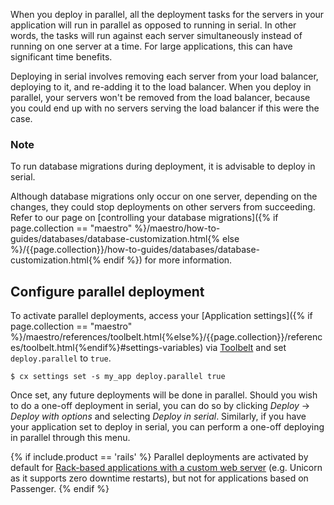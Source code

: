 


When you deploy in parallel, all the deployment tasks for the servers in your application will run in parallel as opposed to running in serial. In other words, the tasks will run against each server simultaneously instead of running on one server at a time. For large applications, this can have significant time benefits.

Deploying in serial involves removing each server from your load balancer, deploying to it, and re-adding it to the load balancer. When you deploy in parallel, your servers won't be removed from the load balancer, because you could end up with no servers serving the load balancer if this were the case.

### Note

To run database migrations during deployment, it is advisable to deploy in serial.

Although database migrations only occur on one server, depending on the changes, they could stop deployments on other servers from succeeding. Refer to our page on [controlling your database migrations]({% if page.collection == "maestro" %}/maestro/how-to-guides/databases/database-customization.html{% else %}/{{page.collection}}/how-to-guides/databases/database-customization.html{% endif %}) for more information.

## Configure parallel deployment

To activate parallel deployments, access your [Application settings]({% if page.collection == "maestro" %}/maestro/references/toolbelt.html{%else%}/{{page.collection}}/references/toolbelt.html{%endif%}#settings-variables) via [Toolbelt](/{{page.collection}}/quickstarts/using-cloud66-toolbelt.html) and set `deploy.parallel` to `true`. 

```shell
$ cx settings set -s my_app deploy.parallel true
```
Once set, any future deployments will be done in parallel. Should you wish to do a one-off deployment in serial, you can do so by clicking _Deploy_ -> _Deploy with options_ and selecting _Deploy in serial_. Similarly, if you have your application set to deploy in serial, you can perform a one-off deploying in parallel through this menu.

{% if include.product == 'rails' %}
Parallel deployments are activated by default for [Rack-based applications with a custom web server](/rails/how-to-guides/deployment/shells/nginx-modules.html#passenger) (e.g. Unicorn as it supports zero downtime restarts), but not for applications based on Passenger.
{% endif %}
